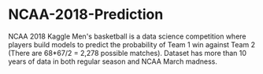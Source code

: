 # NCAA-2018-Prediction

NCAA 2018 Kaggle Men's basketball is a data science competition where players build models to predict the probability of Team 1 win against Team 2 (There are 68*67/2 = 2,278 possible matches). Dataset has more than 10 years of data in both regular season and NCAA March madness.
